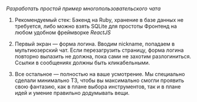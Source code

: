 *Разработать простой пример многопользовательского чата*

1. Рекомендуемый стек:
Бэкенд на Ruby, хранение в базе данных не требуется,
либо можно взять SQLite для простоты
Фронтенд на любом удобном фреймворке *ReactJS*

2. Первый экран — форма логина.
Вводим nickname, попадаем в мультиюзерский чат.
Если перезагрузить страницу, форма логина повторно вылазить не должна, пока сами не захотим разлогиниться.
Ссылки в сообщениях должны быть кликабельными.

3. Все остальное — полностью на ваше усмотрение.
Мы специально сделали минимально ТЗ,
чтобы вы максимально смогли проявить свою фантазию,
как в плане выбора инструментов, так и в плане идей
и умение правильно додумывать вещи.
